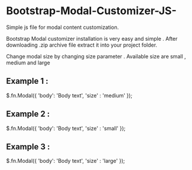 # Bootstrap-Modal-Customizer-JS-
Simple js file for modal content customization. 


Bootstrap Modal customizer installation is very easy and simple . After downloading .zip archive file extract it into your project folder.


Change modal size by changing size parameter . Available size are small ,  medium and large  

Example 1 : 
---------------------------------------

$.fn.Modal({
        'body': 'Body text',
        'size' : 'medium'
      });
      
      
Example 2 : 
---------------------------------------
$.fn.Modal({
        'body': 'Body text',
        'size' : 'small'
      });
      
      
Example 3 : 
----------------------------------------
$.fn.Modal({
        'body': 'Body text',
        'size' : 'large'
      });
